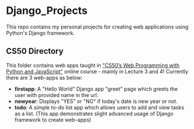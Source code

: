 # Django_Projects
This repo contains my personal projects for creating web applications using Python's Django framework.

## CS50 Directory
This folder contains web apps taught in ["CS50’s Web Programming with Python and JavaScript"](https://cs50.harvard.edu/web/2020/) online course - mainly in Lecture 3 and 4! 
Currently there are 3 web-apps as below:
- **firstapp**: A "Hello World" Django app "greet" page which greets the user with provided name in the url.
- **newyear**: Displays "YES" or "NO" if today's date is new year or not.
- **todo**: A simple to-do list app which allows users to add and view tasks as a list. (This app demonstrates slight advanced usage of Django framework to create web-apps)
